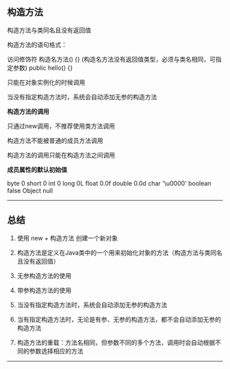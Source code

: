 ## 构造方法

构造方法与类同名且没有返回值

构造方法的语句格式：

访问修饰符 构造名方法() {}  (构造名方法没有返回值类型，必须与类名相同，可指定参数)
public hello() {}

只能在对象实例化的时候调用

当没有指定构造方法时，系统会自动添加无参的构造方法


**构造方法的调用**

只通过new调用，不推荐使用类方法调用

构造方法不能被普通的成员方法调用

构造方法的调用只能在构造方法之间调用

**成员属性的默认初始值**

byte 0
short 0
int 0
long 0L
float 0.0f
double 0.0d
char '\u0000'
boolean false
Object null

---

## 总结

1. 使用 new + 构造方法 创建一个新对象

2. 构造方法是定义在Java类中的一个用来初始化对象的方法（构造方法与类同名且没有返回值）

3. 无参构造方法的使用

4. 带参构造方法的使用

5. 当没有指定构造方法时，系统会自动添加无参的构造方法

6. 当有指定构造方法时，无论是有参、无参的构造方法，都不会自动添加无参的构造方法

7. 构造方法的重载：方法名相同，但参数不同的多个方法，调用时会自动根据不同的参数选择相应的方法

---
